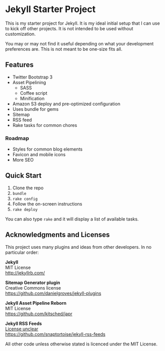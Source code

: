 # Jekyll Starter Project

This is my starter project for Jekyll. It is my ideal initial setup that I can use to kick
off other projects. It is not intended to be used without customization.

You may or may not find it useful depending on what your development preferences are. This
is not meant to be one-size fits all.

## Features

* Twitter Bootstrap 3
* Asset Pipelining
  * SASS
  * Coffee script
  * Minification
* Amazon S3 deploy and pre-optimized configuration
* Uses bundle for gems
* Sitemap
* RSS feed
* Rake tasks for common chores

### Roadmap

* Styles for common blog elements
* Favicon and mobile icons
* More SEO

## Quick Start

1. Clone the repo
2. `bundle`
3. `rake config`
4. Follow the on-screen instructions
5. `rake deploy`

You can also type `rake` and it will display a list of available tasks.

## Acknowledgments and Licenses

This project uses many plugins and ideas from other developers. In no particular order:

**Jekyll**  
MIT License  
http://jekyllrb.com/

**Sitemap Generator plugin**  
Creative Commons license  
https://github.com/danielgroves/jekyll-plugins

**Jekyll Asset Pipeline Reborn**  
MIT License  
https://github.com/kitsched/japr

**Jekyll RSS Feeds**  
[License unclear](https://github.com/snaptortoise/jekyll-rss-feeds/issues/9)  
https://github.com/snaptortoise/jekyll-rss-feeds

All other code unless otherwise stated is licenced under the MIT License.
